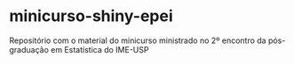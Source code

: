 # minicurso-shiny-epei
Repositório com o material do minicurso ministrado no 2º encontro da pós-graduação em Estatística do IME-USP
